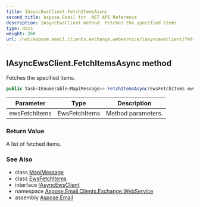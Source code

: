 ```yaml
---
title: IAsyncEwsClient.FetchItemsAsync
second_title: Aspose.Email for .NET API Reference
description: IAsyncEwsClient method. Fetches the specified items
type: docs
weight: 260
url: /net/aspose.email.clients.exchange.webservice/iasyncewsclient/fetchitemsasync/
---
```

## IAsyncEwsClient.FetchItemsAsync method

Fetches the specified items.

```csharp
public Task<IEnumerable<MapiMessage>> FetchItemsAsync(EwsFetchItems ewsFetchItems)
```

| Parameter | Type | Description |
| --- | --- | --- |
| ewsFetchItems | EwsFetchItems | Method parameters. |

### Return Value

A list of fetched items.

### See Also

* class [MapiMessage](../../../aspose.email.mapi/mapimessage/)
* class [EwsFetchItems](../../../aspose.email.clients.exchange.webservice.models/ewsfetchitems/)
* interface [IAsyncEwsClient](../)
* namespace [Aspose.Email.Clients.Exchange.WebService](../../iasyncewsclient/)
* assembly [Aspose.Email](../../../)


